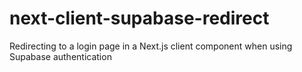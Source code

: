 # next-client-supabase-redirect
Redirecting to a login page in a Next.js client component when using Supabase authentication

